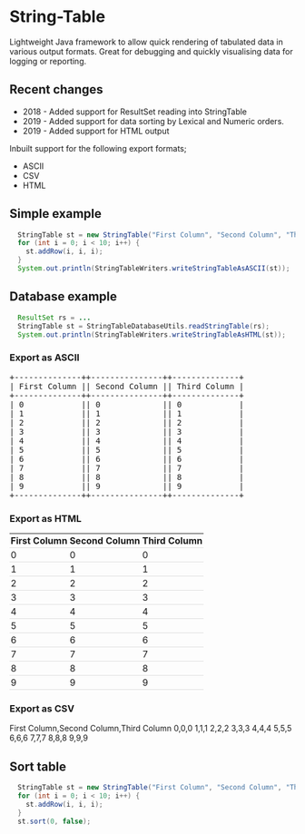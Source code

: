 # String-Table
Lightweight Java framework to allow quick rendering of tabulated data in various output formats.
Great for debugging and quickly visualising data for logging or reporting.

## Recent changes
* 2018 - Added support for ResultSet reading into StringTable
* 2019 - Added support for data sorting by Lexical and Numeric orders.
* 2019 - Added support for HTML output

Inbuilt support for the following export formats;
* ASCII
* CSV
* HTML

## Simple example

```java
  StringTable st = new StringTable("First Column", "Second Column", "Third Column");
  for (int i = 0; i < 10; i++) {
    st.addRow(i, i, i);
  }
  System.out.println(StringTableWriters.writeStringTableAsASCII(st));
```

## Database example

```java
  ResultSet rs = ...
  StringTable st = StringTableDatabaseUtils.readStringTable(rs);
  System.out.println(StringTableWriters.writeStringTableAsHTML(st));
```

### Export as ASCII
<pre>
+--------------++---------------++--------------+
| First Column || Second Column || Third Column |
+--------------++---------------++--------------+
| 0            || 0             || 0            |
| 1            || 1             || 1            |
| 2            || 2             || 2            |
| 3            || 3             || 3            |
| 4            || 4             || 4            |
| 5            || 5             || 5            |
| 6            || 6             || 6            |
| 7            || 7             || 7            |
| 8            || 8             || 8            |
| 9            || 9             || 9            |
+--------------++---------------++--------------+
</pre>

### Export as HTML
<table style="border: 0px solid black;"><thead><tr><th style="padding:2px;border-bottom: 1px solid #ddd;">First Column</th><th style="padding:2px;border-bottom: 1px solid #ddd;">Second Column</th><th style="padding:2px;border-bottom: 1px solid #ddd;">Third Column</th></tr></thead><tr><td style="padding:2px;border-bottom: 1px solid #ddd;">0</td><td style="padding:2px;border-bottom: 1px solid #ddd;">0</td><td style="padding:2px;border-bottom: 1px solid #ddd;">0</td></tr><tr><td style="padding:2px;border-bottom: 1px solid #ddd;">1</td><td style="padding:2px;border-bottom: 1px solid #ddd;">1</td><td style="padding:2px;border-bottom: 1px solid #ddd;">1</td></tr><tr><td style="padding:2px;border-bottom: 1px solid #ddd;">2</td><td style="padding:2px;border-bottom: 1px solid #ddd;">2</td><td style="padding:2px;border-bottom: 1px solid #ddd;">2</td></tr><tr><td style="padding:2px;border-bottom: 1px solid #ddd;">3</td><td style="padding:2px;border-bottom: 1px solid #ddd;">3</td><td style="padding:2px;border-bottom: 1px solid #ddd;">3</td></tr><tr><td style="padding:2px;border-bottom: 1px solid #ddd;">4</td><td style="padding:2px;border-bottom: 1px solid #ddd;">4</td><td style="padding:2px;border-bottom: 1px solid #ddd;">4</td></tr><tr><td style="padding:2px;border-bottom: 1px solid #ddd;">5</td><td style="padding:2px;border-bottom: 1px solid #ddd;">5</td><td style="padding:2px;border-bottom: 1px solid #ddd;">5</td></tr><tr><td style="padding:2px;border-bottom: 1px solid #ddd;">6</td><td style="padding:2px;border-bottom: 1px solid #ddd;">6</td><td style="padding:2px;border-bottom: 1px solid #ddd;">6</td></tr><tr><td style="padding:2px;border-bottom: 1px solid #ddd;">7</td><td style="padding:2px;border-bottom: 1px solid #ddd;">7</td><td style="padding:2px;border-bottom: 1px solid #ddd;">7</td></tr><tr><td style="padding:2px;border-bottom: 1px solid #ddd;">8</td><td style="padding:2px;border-bottom: 1px solid #ddd;">8</td><td style="padding:2px;border-bottom: 1px solid #ddd;">8</td></tr><tr><td style="padding:2px;border-bottom: 1px solid #ddd;">9</td><td style="padding:2px;border-bottom: 1px solid #ddd;">9</td><td style="padding:2px;border-bottom: 1px solid #ddd;">9</td></tr></table>

### Export as CSV
First Column,Second Column,Third Column
0,0,0
1,1,1
2,2,2
3,3,3
4,4,4
5,5,5
6,6,6
7,7,7
8,8,8
9,9,9

## Sort table
```java
  StringTable st = new StringTable("First Column", "Second Column", "Third Column");
  for (int i = 0; i < 10; i++) {
    st.addRow(i, i, i);
  }
  st.sort(0, false);
```
